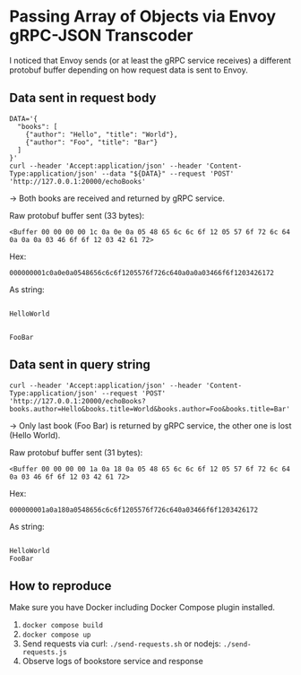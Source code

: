 # Passing Array of Objects via Envoy gRPC-JSON Transcoder

I noticed that Envoy sends (or at least the gRPC service receives) a different protobuf buffer depending on how request data is sent to Envoy.

## Data sent in request body

```shell
DATA='{
  "books": [
    {"author": "Hello", "title": "World"},
    {"author": "Foo", "title": "Bar"}
  ]
}'
curl --header 'Accept:application/json' --header 'Content-Type:application/json' --data "${DATA}" --request 'POST' 'http://127.0.0.1:20000/echoBooks'
```

-> Both books are received and returned by gRPC service.

Raw protobuf buffer sent (33 bytes):
```text
<Buffer 00 00 00 00 1c 0a 0e 0a 05 48 65 6c 6c 6f 12 05 57 6f 72 6c 64 0a 0a 0a 03 46 6f 6f 12 03 42 61 72>
```

Hex:
```text
000000001c0a0e0a0548656c6c6f1205576f726c640a0a0a03466f6f1203426172
```

As string:
```text

HelloWorld


FooBar
```

## Data sent in query string

```shell
curl --header 'Accept:application/json' --header 'Content-Type:application/json' --request 'POST' 'http://127.0.0.1:20000/echoBooks?books.author=Hello&books.title=World&books.author=Foo&books.title=Bar'
```

-> Only last book (Foo Bar) is returned by gRPC service, the other one is lost (Hello World).

Raw protobuf buffer sent (31 bytes):
```text
<Buffer 00 00 00 00 1a 0a 18 0a 05 48 65 6c 6c 6f 12 05 57 6f 72 6c 64 0a 03 46 6f 6f 12 03 42 61 72>
```

Hex:
```text
000000001a0a180a0548656c6c6f1205576f726c640a03466f6f1203426172
```

As string:
```text

HelloWorld
FooBar
```

## How to reproduce

Make sure you have Docker including Docker Compose plugin installed.

1. `docker compose build`
2. `docker compose up`
3. Send requests via curl: `./send-requests.sh` or nodejs: `./send-requests.js`
4. Observe logs of bookstore service and response